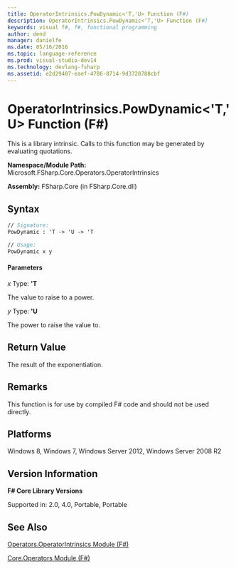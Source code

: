 ```yaml
---
title: OperatorIntrinsics.PowDynamic<'T,'U> Function (F#)
description: OperatorIntrinsics.PowDynamic<'T,'U> Function (F#)
keywords: visual f#, f#, functional programming
author: dend
manager: danielfe
ms.date: 05/16/2016
ms.topic: language-reference
ms.prod: visual-studio-dev14
ms.technology: devlang-fsharp
ms.assetid: e2d29407-eaef-4786-8714-9d3720788cbf
---
```


# OperatorIntrinsics.PowDynamic<'T,'U> Function (F#)

This is a library intrinsic. Calls to this function may be generated by evaluating quotations.

**Namespace/Module Path:** Microsoft.FSharp.Core.Operators.OperatorIntrinsics

**Assembly:** FSharp.Core (in FSharp.Core.dll)


## Syntax

```fsharp
// Signature:
PowDynamic : 'T -> 'U -> 'T

// Usage:
PowDynamic x y
```

#### Parameters
*x*
Type: **'T**


The value to raise to a power.


*y*
Type: **'U**


The power to raise the value to.

## Return Value

The result of the exponentiation.

## Remarks
This function is for use by compiled F# code and should not be used directly.

## Platforms
Windows 8, Windows 7, Windows Server 2012, Windows Server 2008 R2

## Version Information
**F# Core Library Versions**

Supported in: 2.0, 4.0, Portable, Portable

## See Also
[Operators.OperatorIntrinsics Module &#40;F&#35;&#41;](Operators.OperatorIntrinsics-Module-%5BFSharp%5D.md)

[Core.Operators Module &#40;F&#35;&#41;](Core.Operators-Module-%5BFSharp%5D.md)
